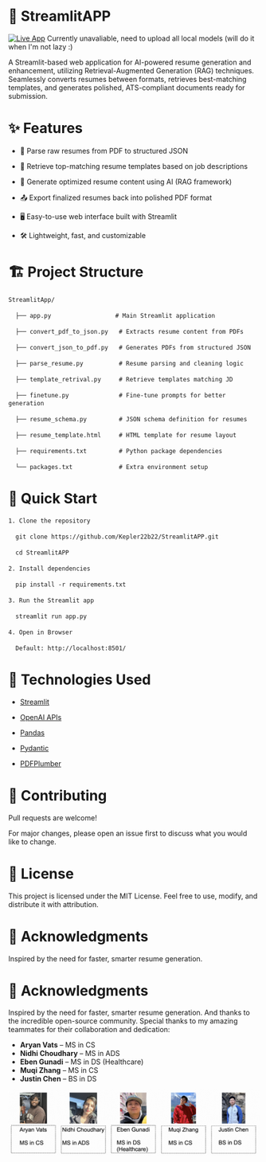 
# 🚀 StreamlitAPP

  [![Live App](https://img.shields.io/badge/Launch-App-green?style=for-the-badge)](http://resgen.streamlit.app)   Currently unavaliable, need to upload all local models (will do it when I'm not lazy :)

  A Streamlit-based web application for AI-powered resume generation and enhancement, utilizing Retrieval-Augmented Generation (RAG) techniques.
  Seamlessly converts resumes between formats, retrieves best-matching templates, and generates polished, ATS-compliant documents ready for submission.

# ✨ Features

  -  📄 Parse raw resumes from PDF to structured JSON

  -  🔎 Retrieve top-matching resume templates based on job descriptions

  -  🧠 Generate optimized resume content using AI (RAG framework)

  -  📤 Export finalized resumes back into polished PDF format

  -  🖥️ Easy-to-use web interface built with Streamlit

  -  🛠️ Lightweight, fast, and customizable


# 🏗️ Project Structure

    StreamlitApp/

      ├── app.py                  # Main Streamlit application

      ├── convert_pdf_to_json.py   # Extracts resume content from PDFs

      ├── convert_json_to_pdf.py   # Generates PDFs from structured JSON

      ├── parse_resume.py          # Resume parsing and cleaning logic

      ├── template_retrival.py     # Retrieve templates matching JD

      ├── finetune.py              # Fine-tune prompts for better generation

      ├── resume_schema.py         # JSON schema definition for resumes

      ├── resume_template.html     # HTML template for resume layout

      ├── requirements.txt         # Python package dependencies

      └── packages.txt             # Extra environment setup

# 🚀 Quick Start

    1. Clone the repository

      git clone https://github.com/Kepler22b22/StreamlitAPP.git

      cd StreamlitAPP

    2. Install dependencies

      pip install -r requirements.txt

    3. Run the Streamlit app

      streamlit run app.py

    4. Open in Browser

      Default: http://localhost:8501/

# 🧠 Technologies Used

- [Streamlit](https://streamlit.io/)

- [OpenAI APIs](https://openai.com/)

- [Pandas](https://pandas.pydata.org/)

- [Pydantic](https://docs.pydantic.dev/)

- [PDFPlumber](https://github.com/jsvine/pdfplumber)

# 🤝 Contributing

Pull requests are welcome!

For major changes, please open an issue first to discuss what you would like to change.

# 📄 License

This project is licensed under the MIT License.
Feel free to use, modify, and distribute it with attribution.

# 🌟 Acknowledgments

Inspired by the need for faster, smarter resume generation.

# 🌟 Acknowledgments

 Inspired by the need for faster, smarter resume generation. And thanks to the incredible open-source community. Special thanks to my amazing teammates for their collaboration and dedication:

- **Aryan Vats** – MS in CS  
- **Nidhi Choudhary** – MS in ADS  
- **Eben Gunadi** – MS in DS (Healthcare)  
- **Muqi Zhang** – MS in CS  
- **Justin Chen** – BS in DS  

![Team Photo](assets/team_photo.png)

